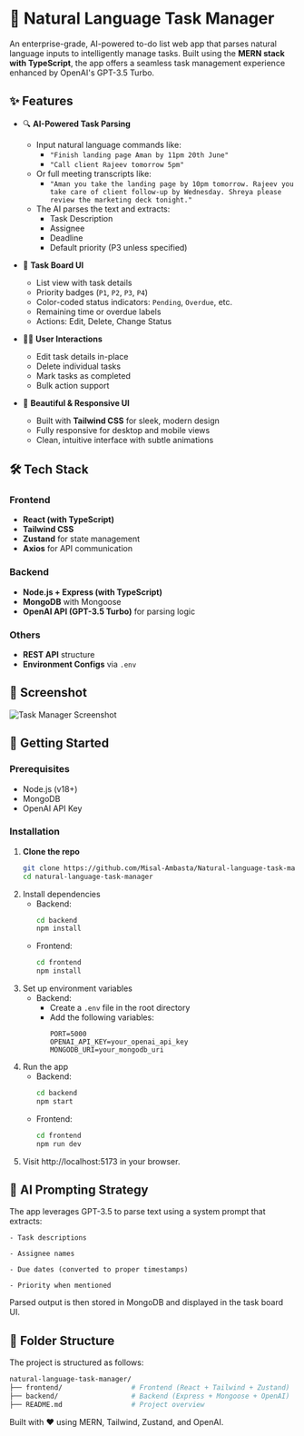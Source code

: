 # 🧠 Natural Language Task Manager

An enterprise-grade, AI-powered to-do list web app that parses natural language inputs to intelligently manage tasks. Built using the **MERN stack with TypeScript**, the app offers a seamless task management experience enhanced by OpenAI's GPT-3.5 Turbo.

## ✨ Features

- 🔍 **AI-Powered Task Parsing**
  - Input natural language commands like:
    - `"Finish landing page Aman by 11pm 20th June"`
    - `"Call client Rajeev tomorrow 5pm"`
  - Or full meeting transcripts like:
    - `"Aman you take the landing page by 10pm tomorrow. Rajeev you take care of client follow-up by Wednesday. Shreya please review the marketing deck tonight."`
  - The AI parses the text and extracts:
    - Task Description
    - Assignee
    - Deadline
    - Default priority (P3 unless specified)

- 🧾 **Task Board UI**
  - List view with task details
  - Priority badges (`P1`, `P2`, `P3`, `P4`)
  - Color-coded status indicators: `Pending`, `Overdue`, etc.
  - Remaining time or overdue labels
  - Actions: Edit, Delete, Change Status

- 🧑‍💻 **User Interactions**
  - Edit task details in-place
  - Delete individual tasks
  - Mark tasks as completed
  - Bulk action support

- 💅 **Beautiful & Responsive UI**
  - Built with **Tailwind CSS** for sleek, modern design
  - Fully responsive for desktop and mobile views
  - Clean, intuitive interface with subtle animations

## 🛠 Tech Stack

### Frontend
- **React (with TypeScript)**
- **Tailwind CSS**
- **Zustand** for state management
- **Axios** for API communication

### Backend
- **Node.js + Express (with TypeScript)**
- **MongoDB** with Mongoose
- **OpenAI API (GPT-3.5 Turbo)** for parsing logic

### Others
- **REST API** structure
- **Environment Configs** via `.env`

## 📸 Screenshot

![Task Manager Screenshot](./Screenshot%202025-05-30%20165106.png)

## 🚀 Getting Started

### Prerequisites
- Node.js (v18+)
- MongoDB
- OpenAI API Key

### Installation

1. **Clone the repo**
   ```bash
   git clone https://github.com/Misal-Ambasta/Natural-language-task-manager
   cd natural-language-task-manager

2. Install dependencies
    - Backend:
        ```bash
        cd backend
        npm install
    - Frontend:
        ```bash
        cd frontend
        npm install

3. Set up environment variables
   - Backend:
        - Create a `.env` file in the root directory
        - Add the following variables:
            ```
            PORT=5000
            OPENAI_API_KEY=your_openai_api_key
            MONGODB_URI=your_mongodb_uri
4. Run the app 
    - Backend:
        ```bash
        cd backend
        npm start
    - Frontend:
        ```bash
        cd frontend
        npm run dev

5. Visit http://localhost:5173 in your browser.

## 🧠 AI Prompting Strategy
The app leverages GPT-3.5 to parse text using a system prompt that extracts:

    - Task descriptions

    - Assignee names

    - Due dates (converted to proper timestamps)

    - Priority when mentioned

Parsed output is then stored in MongoDB and displayed in the task board UI.
## 📁 Folder Structure
The project is structured as follows:
``` bash
natural-language-task-manager/
├── frontend/                 # Frontend (React + Tailwind + Zustand)
├── backend/                  # Backend (Express + Mongoose + OpenAI)                  
├── README.md                 # Project overview
```

Built with ❤️ using MERN, Tailwind, Zustand, and OpenAI.